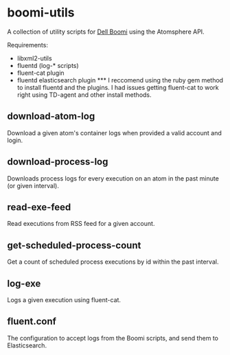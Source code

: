 # boomi-utils
A collection of utility scripts for [Dell Boomi](https://boomi.com/) using the Atomsphere API.

Requirements:
* libxml2-utils
* fluentd (log-* scripts)
* fluent-cat plugin
* fluentd elasticsearch plugin
*** I reccomend using the ruby gem method to install fluentd and the plugins. I had issues getting fluent-cat to work right using TD-agent and other install methods.

## download-atom-log
Download a given atom's container logs when provided a valid account and login.

## download-process-log
Downloads process logs for every execution on an atom in the past minute (or given interval).

## read-exe-feed
Read executions from RSS feed for a given account.

## get-scheduled-process-count
Get a count of scheduled process executions by id within the past interval.

## log-exe
Logs a given execution using fluent-cat.

## fluent.conf
The configuration to accept logs from the Boomi scripts, and send them to Elasticsearch.

